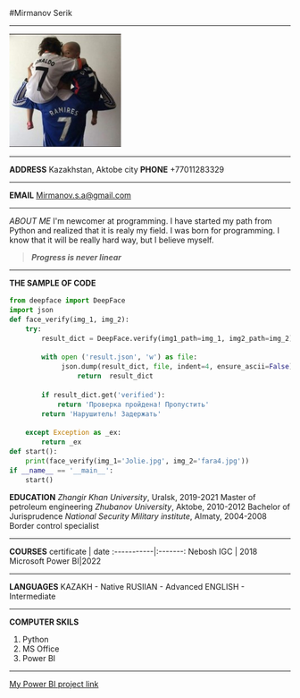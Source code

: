 #Mirmanov Serik
___
![My best photo](Serik1.jpg)
____
__ADDRESS__
 Kazakhstan, Aktobe city
__PHONE__
+77011283329
____
__EMAIL__
Mirmanov.s.a@gmail.com
___
_ABOUT ME_
I'm newcomer at programming. I have started my path from Python and realized that it is realy my field. I was born for programming. I know that it will be really hard way, but I believe myself.
>___Progress is never linear___
___
__THE SAMPLE OF CODE__
```Python
from deepface import DeepFace
import json
def face_verify(img_1, img_2):
    try:
        result_dict = DeepFace.verify(img1_path=img_1, img2_path=img_2)

        with open ('result.json', 'w') as file:
             json.dump(result_dict, file, indent=4, ensure_ascii=False)
                 return  result_dict

        if result_dict.get('verified'):
            return 'Проверка пройдена! Пропустить'
        return 'Нарушитель! Задержать'

    except Exception as _ex:
        return _ex
def start():
    print(face_verify(img_1='Jolie.jpg', img_2='fara4.jpg'))
if __name__ == '__main__':
    start()
```
__EDUCATION__
_Zhangir Khan University_, Uralsk, 2019-2021
Master of petroleum engineering
_Zhubanov University_, Aktobe, 2010-2012
Bachelor of Jurisprudence
_National Security Military institute_, Almaty, 2004-2008
Border control specialist
___
__COURSES__
certificate |  date
:-----------|:-------:
Nebosh IGC | 2018
Microsoft Power BI|2022
___
__LANGUAGES__
KAZAKH - Native
RUSIIAN - Advanced
ENGLISH - Intermediate
___
__COMPUTER SKILS__
1. Python
2. MS Office
3. Power BI
___
[My Power BI project link](https://app.powerbi.com/view?r=eyJrIjoiNTI1MTZkMzItMWRhOS00MjFjLTk4MmEtZDU3MTgwMjI1NmMzIiwidCI6IjZlZWVhZjNlLTY3MTItNDhhNC05NzY3LTNmY2E1NGUxMTc1YyIsImMiOjl9)